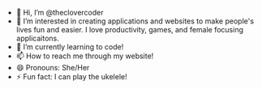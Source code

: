 - 👋 Hi, I’m @theclovercoder
- 👀 I’m interested in creating applications and websites to make people's lives fun and easier. I love productivity, games, and female focusing applicaitons.
- 🌱 I’m currently learning to code!
- 📫 How to reach me through my website!
- 😄 Pronouns: She/Her
- ⚡ Fun fact: I can play the ukelele!

<!---
theclovercoder/theclovercoder is a ✨ special ✨ repository because its `README.md` (this file) appears on your GitHub profile.
You can click the Preview link to take a look at your changes.
--->
